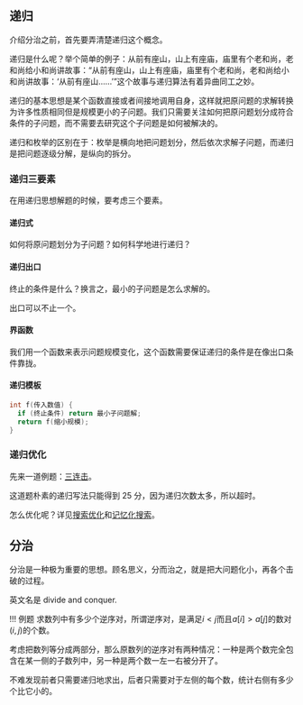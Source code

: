 ## 递归

介绍分治之前，首先要弄清楚递归这个概念。

递归是什么呢？举个简单的例子：从前有座山，山上有座庙，庙里有个老和尚，老和尚给小和尚讲故事：“从前有座山，山上有座庙，庙里有个老和尚，老和尚给小和尚讲故事：‘从前有座山……’”这个故事与递归算法有着异曲同工之妙。

递归的基本思想是某个函数直接或者间接地调用自身，这样就把原问题的求解转换为许多性质相同但是规模更小的子问题。我们只需要关注如何把原问题划分成符合条件的子问题，而不需要去研究这个子问题是如何被解决的。

递归和枚举的区别在于：枚举是横向地把问题划分，然后依次求解子问题，而递归是把问题逐级分解，是纵向的拆分。

### 递归三要素

在用递归思想解题的时候，要考虑三个要素。

#### 递归式

如何将原问题划分为子问题？如何科学地进行递归？

#### 递归出口

终止的条件是什么？换言之，最小的子问题是怎么求解的。

出口可以不止一个。

#### 界函数

我们用一个函数来表示问题规模变化，这个函数需要保证递归的条件是在像出口条件靠拢。

#### 递归模板

```c++
int f(传入数值) {
  if (终止条件) return 最小子问题解;
  return f(缩小规模);
}
```

### 递归优化

先来一道例题：[三连击](https://www.luogu.org/problemnew/show/P1618)。

这道题朴素的递归写法只能得到 25 分，因为递归次数太多，所以超时。

怎么优化呢？详见[搜索优化](/search/optimization)和[记忆化搜索](/dp/memo/)。

## 分治

分治是一种极为重要的思想。顾名思义，分而治之，就是把大问题化小，再各个击破的过程。

英文名是 divide and conquer.

!!! 例题
    求数列中有多少个逆序对，所谓逆序对，是满足$i < j$而且$a[i] > a[j]$的数对$(i, j)$的个数。

考虑把数列等分成两部分，那么原数列的逆序对有两种情况：一种是两个数完全包含在某一侧的子数列中，另一种是两个数一左一右被分开了。

不难发现前者只需要递归地求出，后者只需要对于左侧的每个数，统计右侧有多少个比它小的。
